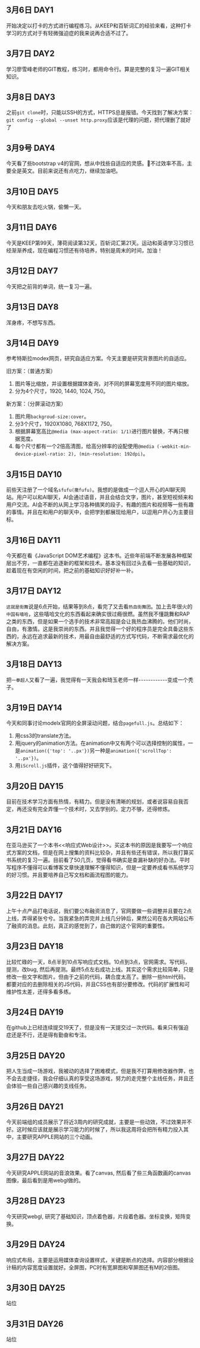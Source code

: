 3月6日 DAY1
---
开始决定以打卡的方式进行编程练习。从KEEP和百斩词汇的经验来看，这种打卡学习的方式对于有轻微强迫症的我来说再合适不过了。

3月7日 DAY2
---
学习廖雪峰老师的GIT教程，练习时，都用命令行。算是完整的复习一遍GIT相关知识。

3月8日 DAY3
---
之前`git clone`时，只能以SSH的方式，HTTPS总是报错。今天找到了解决方案：`git config --global --unset http.proxy`应该是代理的问题，把代理删了就好了

3月9号 DAY4
---
今天看了些bootstrap v4的官网，想从中找些自适应的灵感。不过效率不高，主要全是英文。目前来说还有点吃力，继续加油吧。

3月10日 DAY5
---
今天和朋友去吃火锅，偷懒一天。

3月11日 DAY6
---
今天是KEEP第99天，薄荷阅读第32天，百斩词汇第21天。运动和英语学习习惯已经渐渐养成，现在编程习惯还有待培养，特别是周末的时间，加油！

3月12日 DAY7
---
今天把之前背的单词，统一复习一遍。

3月13日 DAY8
---
浑身疼，不想写东西。

3月14日 DAY9
---
参考特斯拉modex网页，研究自适应方案。今天主要是研究背景图片的自适应。

旧方案：（普通方案）
1. 图片等比缩放，并设置根据媒体查询，对不同的屏幕宽度用不同的图片缩放。
2. 分为4个尺寸，1920, 1440, 1024, 750。

新方案：（分屏滚动方案）
1. 图片用`backgroud-size:cover`。
2. 分3个尺寸，1920X1080, 768X1172, 750。
3. 根据屏幕宽高比`@media (max-aspect-ratio: 1/1)`进行图片替换，不再只根据宽度。
4. 每个尺寸都有一个2倍高清图，给高分辨率的设配使用`@media (-webkit-min-device-pixel-ratio: 2), (min-resolution: 192dpi)`。

3月15日 DAY10
---
前些天注册了一个域名`sfufu(撒fufu)`。我想的是做成一个逗人开心的AI聊天网站。用户可以和AI聊天，AI会通过语音，并且会结合文字，图片，甚至短视频来和用户交流。AI会不断的从网上学习各种搞笑的段子，有趣的图片和视频等一些有趣的事情。并且在和用户的聊天中，会把学到都展现给用户，以逗用户开心为主要目标。

3月16日 DAY11
---
今天都在看《JavaScript DOM艺术编程》这本书。近些年前端不断发展各种框架层出不穷，一直都在追逐新的框架和技术。基本没有回过头去看一些基础的知识，趁着现在有空闲的时间，把之前的基础知识好好补一补。

3月17日 DAY12 
---
`这就是街舞`说是6点开始，结果等到8点，看完了又去看`热血街舞团`。加上去年很火的`中国有嘻哈`，这些嘻哈文化的东西看起来确实很过瘾很燃。虽然我不懂跳舞和RAP之类的东西，但是如果一个选手的技术非常高超是会让我热血沸腾的。他们时尚，自由，有激情。这是我崇尚的东西。并且我觉得一个好的程序员是完全具备这些东西的，永远在追求最新的技术，用最自由最舒适的方式写代码，不断需求最优化的解决方案。

3月18日 DAY13
---
把`一拳超人`又看了一遍，我觉得有一天我会和琦玉老师一样------------变成一个秃子。

3月19日 DAY14
---
今天和同事讨论modelx官网的全屏滚动问题，结合`pagefull.js`。总结如下：
1. 用css3的translate方法。
2. 用jquery的animation方法。在animation中又有两个可以选择控制的属性，一是`animation({'top': '..px'})`另一种是`animation({'scrollTop': '..px'})`。
3. 用`iScroll.js`插件，这个值得好好研究下。

3月20日 DAY15
---
目前在技术学习方面有热情，有精力。但是没有清晰的规划，或者说容易自我否定，再还没有完全弄懂一个技术时，又去学别的。定力不够，还得修炼。

3月21日 DAY16
---
在亚马逊买了一个本书<<响应式Web设计>>。买这本书的原因是我要写一个响应式方案的文档，但是在网上搜集的资料比较杂，并且有些还有错误，所以我打算买书系统的复习一遍。目前看了50几页，觉得看书确实是查漏补缺的好办法。平时写程序不懂得可以看博客文章快速理解不懂得知识，但是一定要养成看书系统学习的好习惯。并且要培养自己写文档和画流程图的能力。

3月22日 DAY17
---
上午十点产品打电话说，我们要公布融资消息了，官网要做一些调整并且要在2点上线，弄得紧张兮兮。当我紧急的弄完并上线几分钟后，果然公司在各大网站公布了融资的消息。此刻，真正的感觉到了，自己做的这个官网的重要性。

3月23日 DAY18
---
比较忙碌的一天，8点半到10点写响应式文档。10点到3点，官网需求。写代码，提测，改bug, 然后再提测。最终5点左右成功上线。其实这个需求比较简单，只是修改一些文字和图片。但由于之前的代码，耦合度太高了。删除一些html代码，都要对应的去删除相关的JS代码，并且CSS也有部分要修改。代码的扩展性和可维护性太差，还得多看多练。

3月24日 DAY19
---
在github上已经连续提交19天了，但是没有一天提交过一次代码。看来只有强迫症还是不行，还是得有勤奋和专注。

3月25日 DAY20
---
把人生当成一场游戏，我被动的选择了困难模式，但是我不打算用修改器作弊，也不会去走捷径，我会仔细认真的享受这场游戏，努力的走完整个主线任务，并且还会体验一些自己感兴趣的支线任务。

3月26日 DAY21
---
今天前端组的成员展示了将近3周内的研究成就，主要是一些动效，不过效果并不好。这时候应该就是展示学习能力的时候了，所以我这周将会把所有精力投入其中，主要研究APPLE网站的三个动画。

3月27日 DAY22
---
今天研究APPLE网站的音浪效果。看了canvas, 然后看了些三角函数画的canvas图像，最后看到是用webgl做的。

3月28日 DAY23
---
今天研究webgl, 研究了基础知识，顶点着色器，片段着色器。坐标变换，矩阵变换。

3月29日 DAY24
---
响应式布局，主要是运用媒体查询设置样式，关键是断点的选择。内容部分根据设计稿的内容宽度设置就好。全屏图，PC时有宽屏图和窄屏图还有M的2倍图。

3月30日 DAY25
---
站位

3月31日 DAY26
---
站位